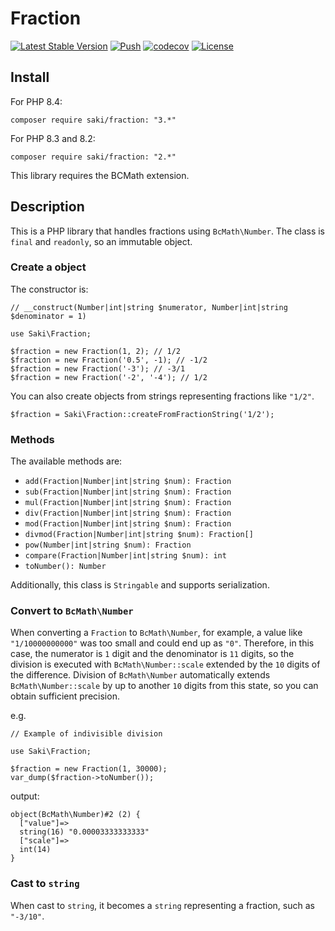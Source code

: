 # Fraction

[![Latest Stable Version](https://poser.pugx.org/saki/fraction/v)](https://packagist.org/packages/saki/fraction)
[![Push](https://github.com/SakiTakamachi/Fraction-for-PHP/actions/workflows/push.yml/badge.svg)](https://github.com/SakiTakamachi/Fraction-for-PHP/actions/workflows/push.yml)
[![codecov](https://codecov.io/gh/SakiTakamachi/Fraction-for-PHP/graph/badge.svg?token=4MIM2LRPRD)](https://codecov.io/gh/SakiTakamachi/Fraction-for-PHP)
[![License](https://poser.pugx.org/saki/fraction/license)](https://packagist.org/packages/saki/fraction)

## Install

For PHP 8.4:
```
composer require saki/fraction: "3.*"
```


For PHP 8.3 and 8.2:
```
composer require saki/fraction: "2.*"
```

This library requires the BCMath extension.

## Description

This is a PHP library that handles fractions using `BcMath\Number`.
The class is `final` and `readonly`, so an immutable object.

### Create a object

The constructor is:

```
// __construct(Number|int|string $numerator, Number|int|string $denominator = 1)

use Saki\Fraction;

$fraction = new Fraction(1, 2); // 1/2
$fraction = new Fraction('0.5', -1); // -1/2
$fraction = new Fraction('-3'); // -3/1
$fraction = new Fraction('-2', '-4'); // 1/2
```

You can also create objects from strings representing fractions like `"1/2"`.

```
$fraction = Saki\Fraction::createFromFractionString('1/2');
```

### Methods

The available methods are:

- `add(Fraction|Number|int|string $num): Fraction`
- `sub(Fraction|Number|int|string $num): Fraction`
- `mul(Fraction|Number|int|string $num): Fraction`
- `div(Fraction|Number|int|string $num): Fraction`
- `mod(Fraction|Number|int|string $num): Fraction`
- `divmod(Fraction|Number|int|string $num): Fraction[]`
- `pow(Number|int|string $num): Fraction`
- `compare(Fraction|Number|int|string $num): int`
- `toNumber(): Number`

Additionally, this class is `Stringable` and supports serialization.

### Convert to `BcMath\Number`

When converting a `Fraction` to `BcMath\Number`, for example, a value like `"1/10000000000"` was too small and could end up as `"0"`.
Therefore, in this case, the numerator is `1` digit and the denominator is `11` digits, so the division is executed with `BcMath\Number::scale` extended by the `10` digits of the difference.
Division of `BcMath\Number` automatically extends `BcMath\Number::scale` by up to another `10` digits from this state, so you can obtain sufficient precision.

e.g.

```
// Example of indivisible division

use Saki\Fraction;

$fraction = new Fraction(1, 30000);
var_dump($fraction->toNumber());
```

output:

```
object(BcMath\Number)#2 (2) {
  ["value"]=>
  string(16) "0.00003333333333"
  ["scale"]=>
  int(14)
}
```

### Cast to `string`

When cast to `string`, it becomes a `string` representing a fraction, such as `"-3/10"`.
